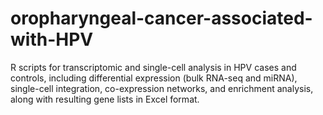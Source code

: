 # oropharyngeal-cancer-associated-with-HPV
R scripts for transcriptomic and single-cell analysis in HPV cases and controls, including differential expression (bulk RNA-seq and miRNA), single-cell integration, co-expression networks, and enrichment analysis, along with resulting gene lists in Excel format.
